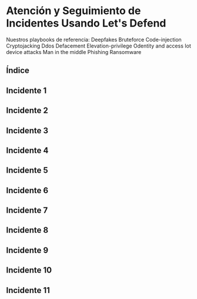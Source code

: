 # Atención y Seguimiento de Incidentes Usando Let's Defend

Nuestros playbooks de referencia:
Deepfakes
Bruteforce
Code-injection
Cryptojacking
Ddos
Defacement
Elevation-privilege
Odentity and access
Iot device attacks
Man in the middle
Phishing
Ransomware


## Índice

## Incidente 1


## Incidente 2


## Incidente 3


## Incidente 4


## Incidente 5


## Incidente 6


## Incidente 7


## Incidente 8


## Incidente 9



## Incidente 10


## Incidente 11
